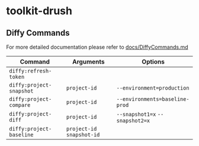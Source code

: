# toolkit-drush

## Diffy Commands

For more detailed documentation please refer to [docs/DiffyCommands.md](./docs/DiffyCommands.md)

| Command                  | Arguments                  | Options                         |
| ------------------------ | -------------------------- | ------------------------------- |
| `diffy:refresh-token`    |                            |                                 |
| `diffy:project-snapshot` | `project-id`               | `--environment=production`      |
| `diffy:project-compare`  | `project-id`               | `--environments=baseline-prod`  |
| `diffy:project-diff`     | `project-id`               | `--snapshot1=x` `--snapshot2=x` |
| `diffy:project-baseline` | `project-id` `snapshot-id` |                                 |